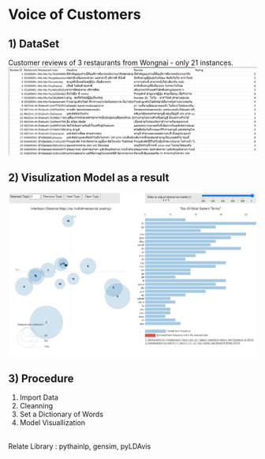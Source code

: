 # Voice of Customers


## 1) DataSet
Customer reviews of 3 restaurants from Wongnai - only 21 instances.
![](./cs01.png)

## 2) Visulization Model as a result
![](./cs03.png)

## 3) Procedure
1. Import Data <br />
2. Cleanning <br />
3. Set a Dictionary of Words <br />
4. Model Visuallization <br />
<br />
Relate Library : pythainlp, gensim, pyLDAvis
